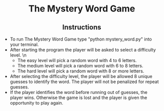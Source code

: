 # <div align="center"> The Mystery Word Game

## <div align="center"> Instructions

* To run The Mystery Word Game type "python mystery_word.py" into your terminal.
* After starting the program the player will be asked to select a difficulty level. \n
   * The easy level will pick a random word with 4 to 6 letters.
   * The medium level will pick a random word with 6 to 8 letters.
   * The hard level will pick a random word with 8 or more letters.
* After selecting the difficulty level, the player will be allowed 8 unique guesses to identify the word. The player will not be penalized for repeat guesses.
* If the player identifies the word before running out of guesses, the player wins. Otherwise the game is lost and the player is given the opportunity to play again.
